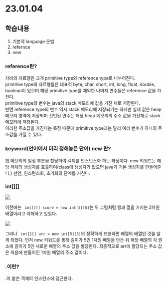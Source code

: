 # 23.01.04

## 학습내용
1. 기본적 language 문법
2. refernce 
3. new


### reference란? 
자바의 자료형은 크게 primitive type와 reference type로 나누어진다.    
primitive type의 자료형들은 대표적 byte, char, short, int, long, float, double, boolean이 있으며 해당 primitive type를 제외한 나머지 변수들은 reference 값을 가진다.     
primitive type의 변수는 java의 stack 메모리에 값을 가진 채로 저장된다.     
반면 reference type의 변수 역시 stack 메모리에 저장되기는 하지만 실제 값은 heap 메모리 영역에 저장되며 선언된 변수는 해당 heap 메모리의 주소 값을 가진채로 stack 메모리에 저장된다.   
이러한 주소값을 가진다는 특징 때문에 primitive type과는 달리 여러 변수가 하나의 주소값을 가질 수 있다.  



### keyword(언어에서 미리 정해놓은 단어) new 란?
힙 메모리의 일정 부분을 할당하여 객체를 인스턴스화 하는 과정이다. new 키워드는 해당 객체의 생성자를 호출하며(class에 생성자가 없으면 java가 기본 생성자를 만들어준다.) 
선언, 인스턴스화, 초기화의 단계를 거친다. 


### int[][] 
<img src="https://user-images.githubusercontent.com/115130757/210542677-fe8df922-a97b-465a-bed8-e17f054e5e68.PNG">  

이전에는 ``` int[][] score = new int[5][5]```는 위 그림처럼 행과 열을 가지는 2차원 배열이라고 이해하고 있었다.                                                                    
                          
<img src="https://user-images.githubusercontent.com/115130757/210542682-fc4a71c7-192b-4957-8d07-9735d07a0a14.PNG">                                                                                                              
  
그러나 ``` int[][] arr = new int[5][3]```의 정확하게 표현하면 배열의 배열인 것을 알게 되었다.                                                                                  먼저 new 키워드를 통해 길이가 5인 1차원 배열을 만든 뒤 해당 배열의 각 원소에 길이가 5인 새로운 배열의 주소 값을 할당한다. 최종적으로 arr에 할당되는 주소 값은 처음에 만들어진 1차원 배열의 주소 값이다.


### .이란?
.이 붙은 객체의 인스턴스에 접근한다.

